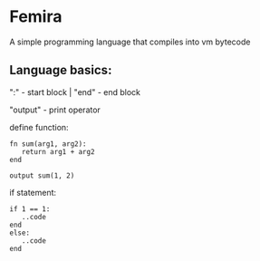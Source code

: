 # Femira

A simple programming language that compiles into vm bytecode

## Language basics:

":" - start block |
"end" - end block

"output" - print operator

define function:

```
fn sum(arg1, arg2):
   return arg1 + arg2
end

output sum(1, 2)
```

if statement:

```
if 1 == 1:
   ..code
end
else:
   ..code
end
```
